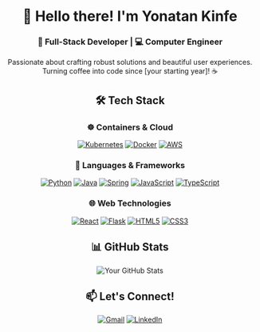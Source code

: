 <div align="center">
  
# 👋 Hello there! I'm Yonatan Kinfe
### 🚀 Full-Stack Developer | 💻 Computer Engineer

Passionate about crafting robust solutions and beautiful user experiences.<br>
Turning coffee into code since [your starting year]! ☕️

## 🛠 Tech Stack

### ☸️ Containers & Cloud
[![Kubernetes](https://img.shields.io/badge/☸️_Kubernetes-326CE5?style=flat-square&logo=kubernetes&logoColor=white&labelColor=326CE5)](https://kubernetes.io/)
[![Docker](https://img.shields.io/badge/🐳_Docker-2496ED?style=flat-square&logo=docker&logoColor=white&labelColor=2496ED)](https://www.docker.com/)
[![AWS](https://img.shields.io/badge/☁️_AWS-FF9900?style=flat-square&logo=amazon-aws&logoColor=232F3E&labelColor=FF9900)](https://aws.amazon.com/)

### 🐍 Languages & Frameworks
[![Python](https://img.shields.io/badge/🐍_Python-3776AB?style=flat-square&logo=python&logoColor=FFD43B&labelColor=3776AB)](https://www.python.org/)
[![Java](https://img.shields.io/badge/☕_Java-007396?style=flat-square&logo=openjdk&logoColor=white&labelColor=007396)](https://www.java.com/)
[![Spring](https://img.shields.io/badge/🌱_Spring-6DB33F?style=flat-square&logo=spring&logoColor=white&labelColor=6DB33F)](https://spring.io/)
[![JavaScript](https://img.shields.io/badge/🌟_JS-F7DF1E?style=flat-square&logo=javascript&logoColor=black&labelColor=F7DF1E)](https://developer.mozilla.org/en-US/docs/Web/JavaScript)
[![TypeScript](https://img.shields.io/badge/🔵_TS-3178C6?style=flat-square&logo=typescript&logoColor=white&labelColor=3178C6)](https://www.typescriptlang.org/)

### 🌐 Web Technologies
[![React](https://img.shields.io/badge/⚛️_React-61DAFB?style=flat-square&logo=react&logoColor=black&labelColor=61DAFB)](https://react.dev/)
[![Flask](https://img.shields.io/badge/🍶_Flask-000000?style=flat-square&logo=flask&logoColor=white&labelColor=000000)](https://flask.palletsprojects.com/)
[![HTML5](https://img.shields.io/badge/🛠️_HTML5-E34F26?style=flat-square&logo=html5&logoColor=white&labelColor=E34F26)](https://developer.mozilla.org/en-US/docs/Web/HTML)
[![CSS3](https://img.shields.io/badge/🎨_CSS3-1572B6?style=flat-square&logo=css3&logoColor=white&labelColor=1572B6)](https://developer.mozilla.org/en-US/docs/Web/CSS)

## 📊 GitHub Stats
![Your GitHub Stats](https://github-readme-stats.vercel.app/api?username=Yonatankinfe&show_icons=true&theme=radical&hide_border=true)

## 📫 Let's Connect!

[![Gmail](https://img.shields.io/badge/📧_yonatankinfe0@gmail.com-D14836?style=for-the-badge&logo=gmail&logoColor=white)](mailto:yonatankinfe0@gmail.com)
[![LinkedIn](https://img.shields.io/badge/👔_LinkedIn-0077B5?style=for-the-badge&logo=linkedin&logoColor=white)](https://www.linkedin.com/in/yonatan-kinfe-7392a1274)

</div>